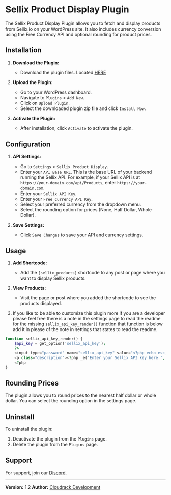 # Sellix Product Display Plugin

The Sellix Product Display Plugin allows you to fetch and display products from Sellix.io on your WordPress site. It also includes currency conversion using the Free Currency API and optional rounding for product prices.

## Installation

1. **Download the Plugin:**
   - Download the plugin files. Located [HERE](https://github.com/CloudRack-Development/wordpress-sellix-plugin-and-node-backend/raw/main/sellix-product-display.zip)

2. **Upload the Plugin:**
   - Go to your WordPress dashboard.
   - Navigate to `Plugins` > `Add New`.
   - Click on `Upload Plugin`.
   - Select the downloaded plugin zip file and click `Install Now`.

3. **Activate the Plugin:**
   - After installation, click `Activate` to activate the plugin.

## Configuration

1. **API Settings:**
   - Go to `Settings` > `Sellix Product Display`.
   - Enter your `API Base URL`. This is the base URL of your backend running the Sellix API. For example, if your Sellix API is at `https://your-domain.com/api/Products`, enter `https://your-domain.com`.
   - Enter your `Sellix API Key`.
   - Enter your `Free Currency API Key`.
   - Select your preferred currency from the dropdown menu.
   - Select the rounding option for prices (None, Half Dollar, Whole Dollar).

2. **Save Settings:**
   - Click `Save Changes` to save your API and currency settings.

## Usage

1. **Add Shortcode:**
   - Add the `[sellix_products]` shortcode to any post or page where you want to display Sellix products.

2. **View Products:**
   - Visit the page or post where you added the shortcode to see the products displayed.

3. If you like to be able to customize this plugin more if you are a developer please feel free there is a note in the settings page to read the readme for the missing `sellix_api_key_render()` function that function is below add it in please
   of the note in settings that states to read the readme.

```php
function sellix_api_key_render() {
    $api_key = get_option('sellix_api_key');
    ?>
    <input type="password" name="sellix_api_key" value="<?php echo esc_attr($api_key); ?>" />
    <p class="description"><?php _e('Enter your Sellix API key here.', 'sellix'); ?></p>
    <?php
}
```

## Rounding Prices

The plugin allows you to round prices to the nearest half dollar or whole dollar. You can select the rounding option in the settings page.

## Uninstall

To uninstall the plugin:
1. Deactivate the plugin from the `Plugins` page.
2. Delete the plugin from the `Plugins` page.

## Support

For support, join our [Discord](https://discord.gg/MKnNmVNnPY).

---

**Version:** 1.2
**Author:** [Cloudrack Development](https://discord.gg/MKnNmVNnPY)
